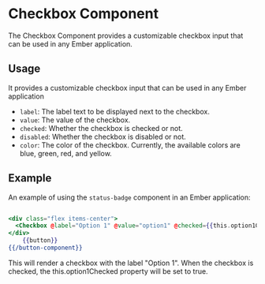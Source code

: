 # Checkbox Component

The Checkbox Component provides a customizable checkbox input that can be used in any Ember application.

## Usage

It provides a customizable checkbox input that can be used in any Ember application

- `label`: The label text to be displayed next to the checkbox.
- `value`: The value of the checkbox.
- `checked`: Whether the checkbox is checked or not.
- `disabled`: Whether the checkbox is disabled or not.
- `color`: The color of the checkbox. Currently, the available colors are blue, green, red, and yellow.


## Example

An example of using the `status-badge` component in an Ember application:

```hbs

<div class="flex items-center">
  <Checkbox @label="Option 1" @value="option1" @checked={{this.option1Checked}} />
</div>
    {{button}}
{{/button-component}}

```

This will render a checkbox with the label "Option 1". When the checkbox is checked, the this.option1Checked property will be set to true.

